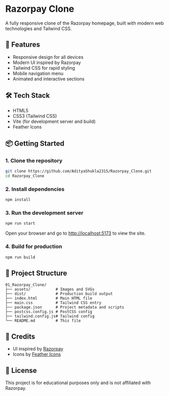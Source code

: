 # Razorpay Clone

A fully responsive clone of the Razorpay homepage, built with modern web technologies and Tailwind CSS.

## 🚀 Features
- Responsive design for all devices
- Modern UI inspired by Razorpay
- Tailwind CSS for rapid styling
- Mobile navigation menu
- Animated and interactive sections

## 🛠 Tech Stack
- HTML5
- CSS3 (Tailwind CSS)
- Vite (for development server and build)
- Feather Icons

## 📦 Getting Started

### 1. Clone the repository
```bash
git clone https://github.com/AdityaShukla2315/Razorpay_Clone.git
cd Razorpay_Clone
```

### 2. Install dependencies
```bash
npm install
```

### 3. Run the development server
```bash
npm run start
```
Open your browser and go to [http://localhost:5173](http://localhost:5173) to view the site.

### 4. Build for production
```bash
npm run build
```

## 📁 Project Structure
```
01_Razorpay_Clone/
├── assets/           # Images and SVGs
├── dist/             # Production build output
├── index.html        # Main HTML file
├── main.css          # Tailwind CSS entry
├── package.json      # Project metadata and scripts
├── postcss.config.js # PostCSS config
├── tailwind.config.js# Tailwind config
└── README.md         # This file
```

## 🙌 Credits
- UI inspired by [Razorpay](https://razorpay.com/)
- Icons by [Feather Icons](https://feathericons.com/)

## 📄 License
This project is for educational purposes only and is not affiliated with Razorpay. 